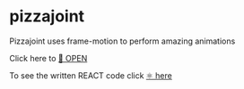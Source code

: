 # pizzajoint
Pizzajoint uses frame-motion to perform amazing animations

Click here to <a href="https://romualdo-ah.github.io/pizzajoint/" target="_blank">🚀 OPEN</a>

To see the written REACT code click <a href="https://github.com/romualdo-ah/pizzajoint/tree/main">⚛ here</a>
